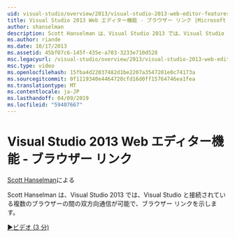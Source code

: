 ```yaml
---
uid: visual-studio/overview/2013/visual-studio-2013-web-editor-features-browser-link
title: Visual Studio 2013 Web エディター機能 - ブラウザー リンク |Microsoft Docs
author: shanselman
description: Scott Hanselman は、Visual Studio 2013 では、Visual Studio と接続されている複数のブラウザーの間の双方向通信が可能で、ブラウザー リンクを示します.
ms.author: riande
ms.date: 10/17/2013
ms.assetid: 45bf07c6-145f-435e-a703-3233e710d528
msc.legacyurl: /visual-studio/overview/2013/visual-studio-2013-web-editor-features-browser-link
msc.type: video
ms.openlocfilehash: 15fba4d22037482d1be2207a3547201e0c74173a
ms.sourcegitcommit: 0f1119340e4464720cfd16d0ff15764746ea1fea
ms.translationtype: MT
ms.contentlocale: ja-JP
ms.lasthandoff: 04/09/2019
ms.locfileid: "59407667"
---
```

# <a name="visual-studio-2013-web-editor-features---browser-link"></a>Visual Studio 2013 Web エディター機能 - ブラウザー リンク

[Scott Hanselman](https://github.com/shanselman)による

Scott Hanselman は、Visual Studio 2013 では、Visual Studio と接続されている複数のブラウザーの間の双方向通信が可能で、ブラウザー リンクを示します。

[&#9654;ビデオ (3 分)](https://channel9.msdn.com/Blogs/ASP-NET-Site-Videos/visual-studio-2013-web-editor-features-browser-link)
